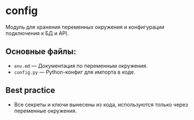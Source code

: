 # config

Модуль для хранения переменных окружения и конфигурации подключения к БД и API.

## Основные файлы:
- `env.md` — Документация по переменным окружения.
- `config.py` — Python-конфиг для импорта в коде.

## Best practice
- Все секреты и ключи вынесены из кода, используются только через переменные окружения. 